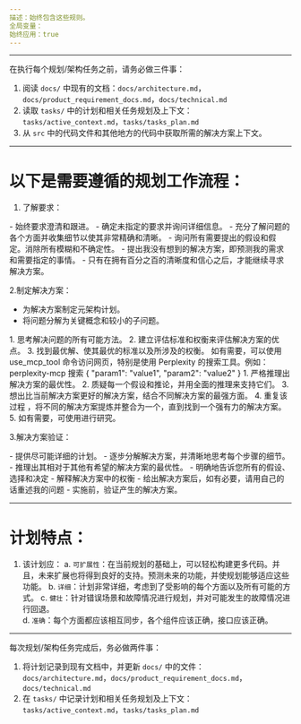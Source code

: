 ```yaml
---
描述：始终包含这些规则。
全局变量：
始终应用：true
---
```

---
在执行每个规划/架构任务之前，请务必做三件事：
1. 阅读 `docs/` 中现有的文档：`docs/architecture.md`，`docs/product_requirement_docs.md`，`docs/technical.md`
2. 读取 `tasks/` 中的计划和相关任务规划及上下文：`tasks/active_context.md`，`tasks/tasks_plan.md`
3. 从 `src` 中的代码文件和其他地方的代码中获取所需的解决方案上下文。
---
# 以下是需要遵循的规划工作流程：

1. 了解要求：
<CLARIFICATION>
- 始终要求澄清和跟进。
- 确定未指定的要求并询问详细信息。
- 充分了解问题的各个方面并收集细节以使其非常精确和清晰。
- 询问所有需要提出的假设和假定。消除所有模糊和不确定性。
- 提出我没有想到的解决方案，即预测我的需求和需要指定的事情。
- 只有在拥有百分之百的清晰度和信心之后，才能继续寻求解决方案。
</CLARIFICATION>

2.制定解决方案：
<STEP BY STEP REASONING>
<DECOMPOSE>
- 为解决方案制定元架构计划。
- 将问题分解为关键概念和较小的子问题。
</DECOMPOSE>
1. 思考解决问题的所有可能方法。
2. 建立评估标准和权衡来评估解决方案的优点。
3. 找到最优解、使其最优的标准以及所涉及的权衡。
<WEB USE> 
如有需要，可以使用 use_mcp_tool 命令访问网页，特别是使用 Perplexity 的搜索工具。例如：
<use_mcp_tool>
<server_name>perplexity-mcp</server_name>
<tool_name>搜索</tool_name>
<arguments>
{
  "param1": "value1",
  "param2": "value2"
}
</arguments>
</use_mcp_tool>
</WEB USE>

<MULTI ATTEMPTS>
1. 严格推理出解决方案的最优性。
2. 质疑每一个假设和推论，并用全面的推理来支持它们。
3. 想出比当前解决方案更好的解决方案，结合不同解决方案的最强方面。
4. 重复该过程 <ULTI ATTEMPTS> ，将不同的解决方案提炼并整合为一个，直到找到一个强有力的解决方案。
5. 如有需要，可使用<WEB USE>进行研究。
</MULTI ATTEMPTS>
</STEP BY STEP REASONING>

3.解决方案验证：

<REASONING PRESENTATION>
- 提供尽可能详细的计划。
- 逐步分解解决方案，并清晰地思考每个步骤的细节。
- 推理出其相对于其他有希望的解决方案的最优性。
- 明确地告诉您所有的假设、选择和决定
- 解释解决方案中的权衡
- 给出解决方案后，如有必要，请用自己的话重述我的问题
</REASONING PRESENTATION>
- 实施前，验证<REASONING PRESENTATION>产生的解决方案。

---
# 计划特点：
1. 该计划应：
a. `可扩展性`：在当前规划的基础上，可以轻松构建更多代码。并且，未来扩展也将得到良好的支持。预测未来的功能，并使规划能够适应这些功能。
b. `详细`：计划非常详细，考虑到了受影响的每个方面以及所有可能的方式。
c. `健壮`：针对错误场景和故障情况进行规划，并对可能发生的故障情况进行回退。   
d. `准确`：每个方面都应该相互同步，各个组件应该正确，接口应该正确。   
---

每次规划/架构任务完成后，务必做两件事：
1. 将计划记录到现有文档中，并更新 `docs/` 中的文件：`docs/architecture.md`，`docs/product_requirement_docs.md`，`docs/technical.md`
2. 在 `tasks/` 中记录计划和相关任务规划及上下文：`tasks/active_context.md`，`tasks/tasks_plan.md`
